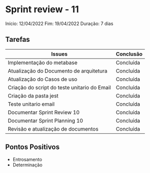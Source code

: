 # Sprint review - 11

Início: 12/04/2022
Fim: 19/04/2022
Duração: 7 dias

## Tarefas

| Issues                                       | Conclusão |
| -------------------------------------------- | --------- |
| Implementação do metabase                    | Concluída |
| Atualização do Documento de arquitetura      | Concluída |
| Atualização do Casos de uso                  | Concluída |
| Criação do script do teste unitario do Email | Concluída |
| Criação da pasta jest                        | Concluída |
| Teste unitario email                         | Concluída |
| Documentar Sprint Review 10                  | Concluída |
| Documentar Sprint Planning 10                | Concluída |
| Revisão e atualização de documentos          | Concluída |

## Pontos Positivos

* Entrosamento
* Determinação